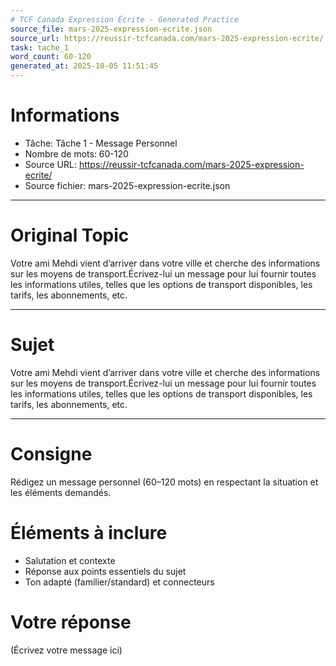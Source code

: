 ```yaml
---
# TCF Canada Expression Écrite - Generated Practice
source_file: mars-2025-expression-ecrite.json
source_url: https://reussir-tcfcanada.com/mars-2025-expression-ecrite/
task: tache_1
word_count: 60-120
generated_at: 2025-10-05 11:51:45
---
```


# Informations
- Tâche: Tâche 1 - Message Personnel
- Nombre de mots: 60-120
- Source URL: https://reussir-tcfcanada.com/mars-2025-expression-ecrite/
- Source fichier: mars-2025-expression-ecrite.json

---

# Original Topic
Votre ami Mehdi vient d’arriver dans votre ville et cherche des informations sur les moyens de transport.Écrivez-lui un message pour lui fournir toutes les informations utiles, telles que les options de transport disponibles, les tarifs, les abonnements, etc.

---

# Sujet
Votre ami Mehdi vient d’arriver dans votre ville et cherche des informations sur les moyens de transport.Écrivez-lui un message pour lui fournir toutes les informations utiles, telles que les options de transport disponibles, les tarifs, les abonnements, etc.

---
# Consigne
Rédigez un message personnel (60–120 mots) en respectant la situation et les éléments demandés.

# Éléments à inclure
- Salutation et contexte
- Réponse aux points essentiels du sujet
- Ton adapté (familier/standard) et connecteurs

# Votre réponse
(Écrivez votre message ici)
